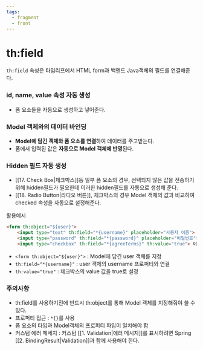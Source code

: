 ```yaml
---
tags:
  - fragment
  - front
---
```


# th:field
`th:field` 속성은 타임리프에서  HTML form과 백엔드 Java객체의 필드를 연결해준다.
### id, name, value 속성 자동 생성
- 폼 요소들을 자동으로 생성하고 넣어준다.

### Model 객체와의 데이터 바인딩
- **Model에 담긴 객체와 폼 요소를 연결**하여 데이터를 주고받는다.
- 폼에서 입력된 값은 **자동으로 Model 객체에 반영**된다.

### Hidden 필드 자동 생성
- [[17. Check Box|체크박스]]등 일부 폼 요소의 경우, 선택되지 않은 값을 전송하기 위해 hidden필드가 필요한데
  이러한 hidden필드를 자동으로 생성해 준다.
- [[18. Radio Button|라디오 버튼]], 체크박스의 경우 Model 객체의 값과 비교하여 checked 속성을 자동으로 설정해준다.


활용예시
```HTML
<form th:object="${user}"> 
	<input type="text" th:field="*{username}" placeholder="사용자 이름"> 
	<input type="password" th:field="*{password}" placeholder="비밀번호"> 
	<input type="checkbox" th:field="*{agreeTerms}" th:value="true"> 이용약관에 동의합니다. </form>
```
- `<form th:object="${user}">` : Model에 담긴 user 객체를 지정
- `th:field="*{username}"` : user 객체의 username 프로퍼티와 연결
- `th:value="true"` : 체크박스의 value 값을 true로 설정 

### 주의사항
- th:field를 사용하기전에 반드시 th:object를 통해 Model 객체를 지정해줘야 쓸 수 있다.
- 프로퍼티 접근 : `*{}`를 사용
- 폼 요소의 타입과 Model객체의 프로퍼티 파입이 일치해야 함
- 커스텀 에러 메세지 : 커스텀 [[1. Validation|에러 메시지]]를 표시하려면 Spring [[2. BindingResult|Validation]]과 함께 사용해야 한다.

